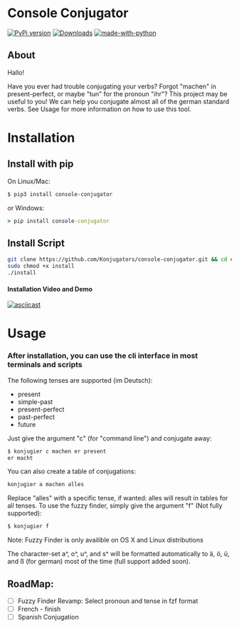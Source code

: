 # Console Conjugator

[![PyPi version](https://pypip.in/v/console-conjugator/badge.png)](https://pypi.org/project/console-conjugator/)
[![Downloads](https://static.pepy.tech/personalized-badge/console-conjugator?period=total&units=international_system&left_color=brightgreen&right_color=yellow&left_text=PyPi%20Downloads)](https://pepy.tech/project/console-conjugator)
[![made-with-python](https://img.shields.io/badge/Made%20with-Python-1f425f.svg)](https://www.python.org/)
## About
Hallo!

Have you ever had trouble conjugating your verbs? Forgot "machen" in present-perfect, or maybe "tun" for the pronoun "ihr"? 
This project may be useful to you! We can help you conjugate almost all of the german standard verbs. See Usage for more information on how to use this tool. 


# Installation

## Install with pip
On Linux/Mac:

```bash
$ pip3 install console-conjugator
```

or Windows:
```cmd
> pip install console-conjugator
```

## Install Script
```bash
git clone https://github.com/Konjugators/console-conjugator.git && cd console-conjugator/bin
sudo chmod +x install
./install
```

#### Installation Video and Demo

[![asciicast](https://asciinema.org/a/Utrqg35SNAcpJcVunii67ZN2g.svg)](https://asciinema.org/a/Utrqg35SNAcpJcVunii67ZN2g)


# Usage
### After installation, you can use the cli interface in most terminals and scripts

The following tenses are supported (im Deutsch):
- present
- simple-past
- present-perfect
- past-perfect
- future

Just give the argument "c" (for "command line") and conjugate away:
```bash
$ konjugier c machen er present
er macht
```
You can also create a table of conjugations:
```bash
konjugier a machen alles
```
Replace "alles" with a specific tense, if wanted: alles will result in tables for all tenses.
To use the fuzzy finder, simply give the argument "f" (Not fully supported):
```bash
$ konjugier f
```
Note: Fuzzy Finder is only availible on OS X and Linux distributions

The character-set a^, o^, u^, and s^ will be formatted automatically to ä, ö, ü, and ß (for german) most of the time (full support added soon).

## RoadMap:
- [ ] Fuzzy Finder Revamp: Select pronoun and tense in fzf format
- [ ] French - finish
- [ ] Spanish Conjugation
